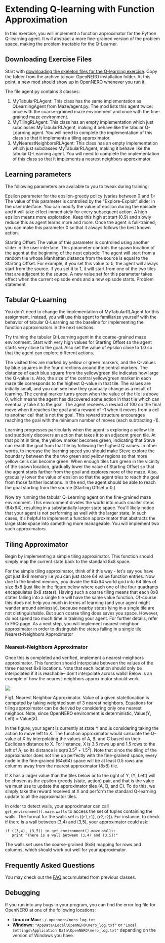# Extending Q-learning with Function Approximation #

In this exercise, you will implement a function approximator for the Python Q-learning agent. It will abstract a more fine-grained version of the problem space, making the problem tractable for the Q-Learner.

## Downloading Exercise Files ##

Start with [downloading the skeleton files for the Q-learning exercise](http://opennero.googlecode.com/svn/wiki/Hw3.tar.gz). Copy the folder from the archive to your OpenNERO installation folder. At this point, a new mod should show up in OpenNERO whenever you run it.

The file agent.py contains 3 classes:

  1. MyTabularRLAgent: This class has the same implementation as QLearningAgent from Maze/agent.py. The mod lists this agent twice: once with the coarse-grained maze environment and once with the fine-grained maze environment.
  1. MyTilingRLAgent: This class has an empty implementation which just subclasses MyTabularRLAgent, making it behave like the tabular Q-Learning agent. You will need to complete the implementation of this class so that it implements a tiling approximator.
  1. MyNearestNeighborsRLAgent: This class has an empty implementation which just subclasses MyTabularRLAgent, making it behave like the tabular Q-Learning agent. You will need to complete the implementation of this class so that it implements a nearest neighbors approximator.

## Learning parameters ##

The following parameters are available to you to tweak during training:

Epsilon parameter for the epsilon-greedy policy (varies between 0 and 1): The value of this parameter is controlled by the "Explore-Exploit" slider in the user interface. You can modify the value of epsilon during the episode and it will take effect immediately for every subsequent action. A high epsilon means more exploration. Keep this high at start (0.9) and slowly reduce this as agent learns more and more. Once the agent is full-trained, you can make this parameter 0 so that it always follows the best known action.

Starting Offset: The value of this parameter is controlled using another slider in the user interface. This parameter controls the spawn location of the agent at the beginning of the next episode: The agent will start from a random tile whose Manhattan distance from the source is equal to the Starting Offset. For example, if you set this value to 0, the agent will always start from the source. If you set it to 1, it will start from one of the two tiles that are adjacent to the source. A new value set for this parameter takes effect when the current episode ends and a new episode starts.
Problem statement

## Tabular Q-Learning ##

You don't need to change the implementation of MyTabularRLAgent for this assignment. Instead, you will use this agent to familiarize yourself with the behavior of tabular Q-Learning as the baseline for implementing the function approximators in the next sections.

Try training the tabular Q-Learning agent in the coarse-grained maze environment. Start with very high values for Starting Offset so the agent starts very close to the goal. Also set the value of epsilon close to 1.0 so that the agent can explore different actions.

The visited tiles are marked by yellow or green markers, and the Q-values by blue squares in the four directions around the central markers. The distance of each blue square from the yellow/green tile indicates how large the Q-value is. Also, the size of the central yellow/green marker in each maze tile corresponds to the highest Q-value in that tile. The values are initially small, and you can see how they gradually change as a result of learning. The central marker turns green when the value of the tile is above 0, which means the agent has discovered some action in that tile which can eventually take it to the goal. The agent receives a reward of 100 on the final move when it reaches the goal and a reward of -1 when it moves from a cell to another cell that is not the goal. This reward structure encourages reaching the goal with the minimum number of moves (each subtracting -1).

Learning progresses particularly when the agent is exploring a yellow tile and suddenly discovers an action that takes it to an adjacent green tile. At that point in time, the yellow marker becomes green, indicating that Steve can reach the goal from that tile by following the highest Q values. In other words, to increase the learning speed you should make Steve explore the boundary between the the two green and yellow regions so that more yellow cells can become green. When enough tiles turn green in the vicinity of the spawn location, gradually lower the value of Starting Offset so that the agent starts farther from the goal and explores more of the maze. Also, gradually lower the value of epsilon so that the agent tries to reach the goal from those farther locations. In the end, the agent should be able to reach the goal starting from the source (Starting Offset = 0.)

Now try running the tabular Q-Learning agent on the fine-grained maze environment. This environment divides the world into much smaller steps (64x64), resulting in a substantially larger state space. You'll likely notice that your agent is not performing as well with the larger state. In such cases, it's helpful to implement a function approximator that abstracts the large state space into something more manageable. You will implement two such approximators.

## Tiling Approximator ##

Begin by implementing a simple tiling approximator. This function should simply map the current state back to the standard 8x8 space.

For the simple tiling approximator, think of it this way - let's say you have got just 8x8 memory i.e you can just store 64 value function entries. Now due to the limited memory, you divide the 64x64 world grid into 64 tiles of size 8x8 (just like in the figure below where each one of the four quadrants encapsulates 8x8 states). Having such a coarse tiling means that each 8x8 states falling into a single tile will have the same value function. Of-course this does not help you much in terms of learning (and your agent might wander around aimlessly), because nearby states lying in a single tile are not distinguishable. But such coarse tiling does saves you space. However, do not spend too much time in training your agent. For further details, refer to FAQ page. As a next step, you will implement nearest-neighbor approximator in order to distinguish the states falling in a single tile.
Nearest-Neighbors Approximator

### Nearest-Neighbors Approximator ###

Once this is completed and verified, implement a nearest-neighbors approximator. This function should interpolate between the values of the three nearest 8x8 locations. Note that each location should only be interpolated if it is reachable– don't interpolate across walls! Below is an example of how the nearest-neighbors approximator should work.

<img src='http://opennero.googlecode.com/svn/wiki/interpolation_example.png' />

Fig1. Nearest Neighbor Approximator. Value of a given state/location is computed by taking weighted sum of 3 nearest neighbors. Equations for tiling approximator can be derived by considering only one nearest neighbor. Note, since OpenNERO environment is deterministic, Value(Y, Left) = Value(X).


In the figure, your agent is currently at state Y and is considering taking the action to move left to X. The function approximator would calculate the Q-value at X by interpolating the values of A, B, and C based on their Euclidean distance to X. For instance, X is 3.5 rows up and 1.5 rows to the left of A, so its distance is sqrt(3.5<sup>2</sup> + 1.5<sup>2</sup>). Note that since the tiling of the approximator does not line up perfectly with the fine-grained space, every node in the fine-grained (64x64) space will be at least 0.5 rows and columns away from the nearest approximator (8x8) tile.

If X has a larger value than the tiles below or to the right of Y, (Y, Left) will be chosen as the epsilon-greedy (state, action) pair, and that is the value we must use to update the approximator tiles (A, B, and C). To do this, we simply take the reward received at X and perform the standard Q-learning update to all the approximator tiles.

In order to detect walls, your approximator can call `get_environment().maze.walls` to access the set of tuples containing the walls. The format for the walls set is ((`r1`,`c1`), (`r2`,`c2`)). For instance, to check if there is a wall between (3,4) and (3,5), your approximator could ask:

```
if ((3,4), (3,5)) in get_environment().maze.walls:
   print "There is a wall between (3,4) and (3,5)!"
```

The walls set uses the coarse-grained (8x8) mapping for rows and columns, which should work out well for your approximator.

## Frequently Asked Questions ##

You may check out the [FAQ](QLearning_faq.md) accumulated from previous classes.

## Debugging ##

If you run into any bugs in your program, you can find the error log file for OpenNERO at one of the following locations:

  * **Linux or Mac:** `~/.opennero/nero_log.txt`
  * **Windows:** `"AppData\Local\OpenNERO\nero_log.txt"` or `"Local Settings\Application Data\OpenNERO\nero_log.txt"` depending on the version of Windows you have.